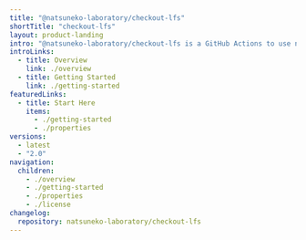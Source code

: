 ```yaml
---
title: "@natsuneko-laboratory/checkout-lfs"
shortTitle: "checkout-lfs"
layout: product-landing
intro: "@natsuneko-laboratory/checkout-lfs is a GitHub Actions to use non-GitHub provided Git LFS server in your workflow."
introLinks:
  - title: Overview
    link: ./overview
  - title: Getting Started
    link: ./getting-started
featuredLinks:
  - title: Start Here
    items:
      - ./getting-started
      - ./properties
versions:
  - latest
  - "2.0"
navigation:
  children:
    - ./overview
    - ./getting-started
    - ./properties
    - ./license
changelog:
  repository: natsuneko-laboratory/checkout-lfs
---
```

